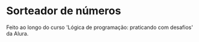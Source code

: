 # Sorteador de números
Feito ao longo do curso 'Lógica de programação: praticando com desafios' da Alura.
